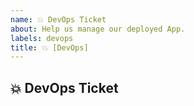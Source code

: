 ```yaml
---
name: 💥 DevOps Ticket
about: Help us manage our deployed App.
labels: devops
title: 💥 [DevOps]
---
```


## 💥 DevOps Ticket
<!-- Describe your issue in detail. Include screenshots if needed. Give us as much information as possible. Use a clear and concise description of what the problem is.-->
